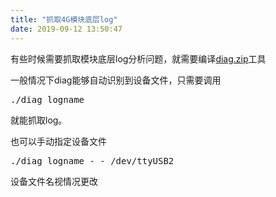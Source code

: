 ```yaml
---
title: "抓取4G模块底层log"
date: 2019-09-12 13:50:47
---
```


<p>有些时候需要抓取模块底层log分析问题，就需要编译<a href="http://openluat-luatcommunity.oss-cn-hangzhou.aliyuncs.com/attachment/20200609163652475_jlzE5eVm5d79dbc301ed8_diag.zip">diag.zip</a>工具</p><p>一般情况下diag能够自动识别到设备文件，只需要调用</p><pre>./diag logname</pre><p>就能抓取log。</p><p>也可以手动指定设备文件</p><pre>./diag logname - - /dev/ttyUSB2</pre><p>设备文件名视情况更改</p>
